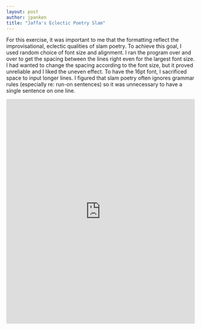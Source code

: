 ```yaml
---
layout: post
author: jpanken
title: "Jaffa's Eclectic Poetry Slam"
---
```


For this exercise, it was important to me that the formatting reflect the improvisational, eclectic qualities of slam poetry.  To achieve this goal, I used random choice of font size and alignment.  I ran the program over and over to get the spacing between the lines right even for the largest font size.  I had wanted to change the spacing according to the font size, but it proved unreliable and I liked the uneven effect.  To have the 16pt font, I sacrificed space to input longer lines.  I figured that slam poetry often ignores grammar rules (especially re: run-on sentences) so it was unnecessary to have a single sentence on one line.


<iframe src="https://trinket.io/embed/python/bdc5ac1ca9" width="100%" height="600" frameborder="0" marginwidth="0" marginheight="0" allowfullscreen></iframe>
